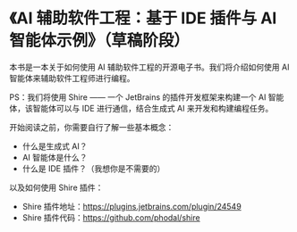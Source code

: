 # 《AI 辅助软件工程：基于 IDE 插件与 AI 智能体示例》（草稿阶段）

本书是一本关于如何使用 AI 辅助软件工程的开源电子书。我们将介绍如何使用 AI 智能体来辅助软件工程师进行编程。

PS：我们将使用 Shire —— 一个 JetBrains 的插件开发框架来构建一个 AI 智能体，该智能体可以与 IDE 进行通信，结合生成式 AI
来开发和构建编程任务。

开始阅读之前，你需要自行了解一些基本概念：

- 什么是生成式 AI？
- AI 智能体是什么？
- 什么是 IDE 插件？（我想你是不需要的）

以及如何使用 Shire 插件：

- Shire 插件地址：https://plugins.jetbrains.com/plugin/24549
- Shire 插件代码：https://github.com/phodal/shire

